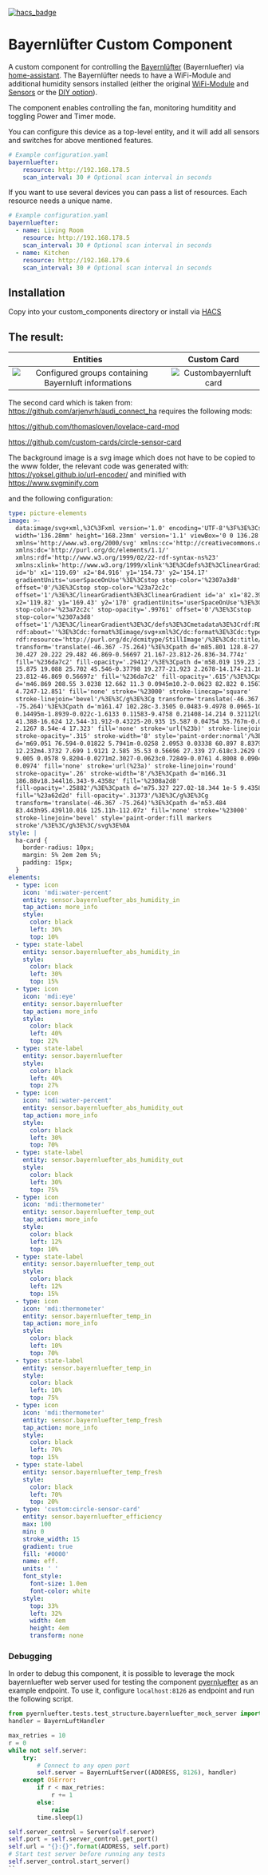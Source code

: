 [![hacs_badge](https://img.shields.io/badge/HACS-Custom-orange.svg)](https://github.com/custom-components/hacs)

# Bayernlüfter Custom Component

A custom component for controlling the [Bayernlüfter](https://www.bayernluft.de/de/intro.htm) (Bayernluefter) via [home-assistant](home-assistant.io/).
The Bayernlüfter needs to have a WiFi-Module and additional humidity sensors installed (either the original [WiFi-Module](https://www.bayernluft.de/de/detailanzeige.cgi?suchen=TRUE&search_field=artikel&search_for=BV-WLN-2) and [Sensors](https://www.bayernluft.de/de/detailanzeige.cgi?suchen=TRUE&search_field=artikel&search_for=BV-FS-1) or the [DIY option](https://github.com/nielstron/diy_bayernluft)).

The component enables controlling the fan, monitoring humditity and toggling Power and Timer mode.

You can configure this device as a top-level entity, and it will add all sensors and switches for above mentioned features.

```yaml
# Example configuration.yaml
bayernluefter:
    resource: http://192.168.178.5
    scan_interval: 30 # Optional scan interval in seconds
```

If you want to use several devices you can pass a list of resources.
Each resource needs a unique name.

```yaml
# Example configuration.yaml
bayernluefter:
  - name: Living Room
    resource: http://192.168.178.5
    scan_interval: 30 # Optional scan interval in seconds
  - name: Kitchen
    resource: http://192.168.179.6
    scan_interval: 30 # Optional scan interval in seconds
```


## Installation

Copy into your custom_components directory or install via [HACS](https://hacs.xyz/)

## The result:

Entities                   |  Custom Card
:-------------------------:|:-------------------------:
![Configured groups containing Bayernluft informations](bayernluftresult.png)   |  ![Custombayernluft card](bayernluftcustomcard.png)



The second card which is taken from: https://github.com/arjenvrh/audi_connect_ha requires the following mods: 

https://github.com/thomasloven/lovelace-card-mod

https://github.com/custom-cards/circle-sensor-card

The background image is a svg image which does not have to be copied to the www folder, the relevant code was generated with: https://yoksel.github.io/url-encoder/ and minified with https://www.svgminify.com

and the following configuration:

```yaml
type: picture-elements
image: >-
  data:image/svg+xml,%3C%3Fxml version='1.0' encoding='UTF-8'%3F%3E%3Csvg
  width='136.28mm' height='168.23mm' version='1.1' viewBox='0 0 136.28 168.23'
  xmlns='http://www.w3.org/2000/svg' xmlns:cc='http://creativecommons.org/ns%23'
  xmlns:dc='http://purl.org/dc/elements/1.1/'
  xmlns:rdf='http://www.w3.org/1999/02/22-rdf-syntax-ns%23'
  xmlns:xlink='http://www.w3.org/1999/xlink'%3E%3Cdefs%3E%3ClinearGradient
  id='b' x1='119.69' x2='84.916' y1='154.73' y2='154.17'
  gradientUnits='userSpaceOnUse'%3E%3Cstop stop-color='%2307a3d8'
  offset='0'/%3E%3Cstop stop-color='%23a72c2c'
  offset='1'/%3E%3C/linearGradient%3E%3ClinearGradient id='a' x1='82.399'
  x2='119.82' y1='169.43' y2='170' gradientUnits='userSpaceOnUse'%3E%3Cstop
  stop-color='%23a72c2c' stop-opacity='.99761' offset='0'/%3E%3Cstop
  stop-color='%2307a3d8'
  offset='1'/%3E%3C/linearGradient%3E%3C/defs%3E%3Cmetadata%3E%3Crdf:RDF%3E%3Ccc:Work
  rdf:about=''%3E%3Cdc:format%3Eimage/svg+xml%3C/dc:format%3E%3Cdc:type
  rdf:resource='http://purl.org/dc/dcmitype/StillImage'/%3E%3Cdc:title/%3E%3C/cc:Work%3E%3C/rdf:RDF%3E%3C/metadata%3E%3Cg
  transform='translate(-46.367 -75.264)'%3E%3Cpath d='m85.801 128.8-27.781
  30.427 20.222 29.482 46.869-0.56697 21.167-23.812-26.836-34.774z'
  fill='%236da7c2' fill-opacity='.29412'/%3E%3Cpath d='m58.019 159.23 2.0789
  15.875 19.088 25.702 45.546-0.37798 19.277-21.923 2.2678-14.174-21.167
  23.812-46.869 0.56697z' fill='%236da7c2' fill-opacity='.615'/%3E%3Cpath
  d='m46.869 208.55 3.0238 12.662 11.3 0.0945m10.2-0.0623 82.822 0.15679
  4.7247-12.851' fill='none' stroke='%23000' stroke-linecap='square'
  stroke-linejoin='bevel'/%3E%3C/g%3E%3Cg transform='translate(-46.367
  -75.264)'%3E%3Cpath d='m161.47 102.28c-3.3505 0.0483-9.4978 0.0965-10.052
  0.14495m-1.8939-0.022c-1.6133 0.11583-9.4758 0.21408-14.214 0.32112l0.37798
  41.388-16.624 12.544-31.912-0.43225-20.935 15.587 0.04754 35.767m-0.01023
  2.1267 8.54e-4 17.323' fill='none' stroke='url(%23b)' stroke-linejoin='round'
  stroke-opacity='.315' stroke-width='8' style='paint-order:normal'/%3E%3Cpath
  d='m69.051 76.594-0.01822 5.7941m-0.0258 2.0953 0.03338 60.897 8.8379
  12.232m4.3732 7.699 1.9121 2.585 35.53 0.56696 27.339 27.618c3.2629 0.0541
  9.005 0.0578 9.8204-0.0271m2.3027-0.0623c0.72849-0.0761 4.8008 0.0904 7.144
  0.0974' fill='none' stroke='url(%23a)' stroke-linejoin='round'
  stroke-opacity='.26' stroke-width='8'/%3E%3Cpath d='m166.31
  186.88v18.344l16.343-9.4358z' fill='%2308a2d8'
  fill-opacity='.25882'/%3E%3Cpath d='m75.327 227.02-18.344 1e-5 9.4358 16.343z'
  fill='%23a62d2d' fill-opacity='.31373'/%3E%3C/g%3E%3Cg
  transform='translate(-46.367 -75.264)'%3E%3Cpath d='m53.484
  83.443h95.439l10.016 125.11h-112.07z' fill='none' stroke='%23000'
  stroke-linejoin='bevel' style='paint-order:fill markers
  stroke'/%3E%3C/g%3E%3C/svg%3E%0A
style: |
  ha-card {
    border-radius: 10px;
    margin: 5% 2em 2em 5%;
    padding: 15px;
  } 
elements:
  - type: icon
    icon: 'mdi:water-percent'
    entity: sensor.bayernluefter_abs_humidity_in
    tap_action: more_info
    style:
      color: black
      left: 30%
      top: 10%
  - type: state-label
    entity: sensor.bayernluefter_abs_humidity_in
    style:
      color: black
      left: 30%
      top: 15%
  - type: icon
    icon: 'mdi:eye'
    entity: sensor.bayernluefter
    tap_action: more_info
    style:
      color: black
      left: 40%
      top: 22%
  - type: state-label
    entity: sensor.bayernluefter
    style:
      color: black
      left: 40%
      top: 27%
  - type: icon
    icon: 'mdi:water-percent'
    entity: sensor.bayernluefter_abs_humidity_out
    tap_action: more_info
    style:
      color: black
      left: 30%
      top: 70%
  - type: state-label
    entity: sensor.bayernluefter_abs_humidity_out
    style:
      color: black
      left: 30%
      top: 75%
  - type: icon
    icon: 'mdi:thermometer'
    entity: sensor.bayernluefter_temp_out
    tap_action: more_info
    style:
      color: black
      left: 12%
      top: 10%
  - type: state-label
    entity: sensor.bayernluefter_temp_out
    style:
      color: black
      left: 12%
      top: 15%
  - type: icon
    icon: 'mdi:thermometer'
    entity: sensor.bayernluefter_temp_in
    tap_action: more_info
    style:
      color: black
      left: 10%
      top: 70%
  - type: state-label
    entity: sensor.bayernluefter_temp_in
    style:
      color: black
      left: 10%
      top: 75%
  - type: icon
    icon: 'mdi:thermometer'
    entity: sensor.bayernluefter_temp_fresh
    tap_action: more_info
    style:
      color: black
      left: 70%
      top: 15%
  - type: state-label
    entity: sensor.bayernluefter_temp_fresh
    style:
      color: black
      left: 70%
      top: 20%
  - type: 'custom:circle-sensor-card'
    entity: sensor.bayernluefter_efficiency
    max: 100
    min: 0
    stroke_width: 15
    gradient: true
    fill: '#0000'
    name: eff.
    units: ' '
    font_style:
      font-size: 1.0em
      font-color: white
    style:
      top: 33%
      left: 32%
      width: 4em
      height: 4em
      transform: none
```


### Debugging

In order to debug this component, it is possible to leverage the mock bayernluefter web server used for testing the component [pyernluefter](https://github.com/nielstron/pyernluefter) as an example endpoint. To use it, configure `localhost:8126` as endpoint and run the following script.

```python
from pyernluefter.tests.test_structure.bayernluefter_mock_server import BayernLuftHandler, BayernLuftServer
handler = BayernLuftHandler

max_retries = 10
r = 0
while not self.server:
    try:
        # Connect to any open port
        self.server = BayernLuftServer((ADDRESS, 8126), handler)
    except OSError:
        if r < max_retries:
            r += 1
        else:
            raise
        time.sleep(1)

self.server_control = Server(self.server)
self.port = self.server_control.get_port()
self.url = "{}:{}".format(ADDRESS, self.port)
# Start test server before running any tests
self.server_control.start_server()
``
